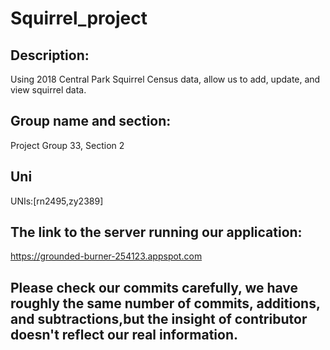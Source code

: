 # Squirrel_project
## Description:
Using 2018 Central Park Squirrel Census data, allow  us to add, update, and view squirrel data.

## Group name and section:
Project Group 33, Section 2

## Uni
UNIs:[rn2495,zy2389]

## The link to the server running our application:
https://grounded-burner-254123.appspot.com

## Please check our commits carefully, we have roughly the same number of commits, additions, and subtractions,but the insight of contributor doesn't reflect our real information.
